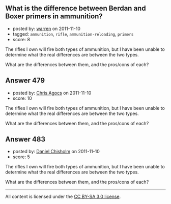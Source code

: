 ## What is the difference between Berdan and Boxer primers in ammunition?

- posted by: [warren](https://stackexchange.com/users/-1/143-warren) on 2011-11-10
- tagged: `ammunition`, `rifle`, `ammunition-reloading`, `primers`
- score: 8

The rifles I own will fire both types of ammunition, but I have been unable to determine what the real differences are between the two types.

What are the differences between them, and the pros/cons of each?


## Answer 479

- posted by: [Chris Agocs](https://stackexchange.com/users/-1/12-chris-agocs) on 2011-11-10
- score: 10

The rifles I own will fire both types of ammunition, but I have been unable to determine what the real differences are between the two types.

What are the differences between them, and the pros/cons of each?


## Answer 483

- posted by: [Daniel Chisholm](https://stackexchange.com/users/-1/36-daniel-chisholm) on 2011-11-10
- score: 5

The rifles I own will fire both types of ammunition, but I have been unable to determine what the real differences are between the two types.

What are the differences between them, and the pros/cons of each?



---

All content is licensed under the [CC BY-SA 3.0 license](https://creativecommons.org/licenses/by-sa/3.0/).
